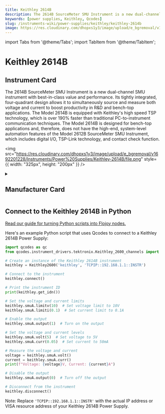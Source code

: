 ```yaml
---
title: Keithley 2614B
description: The 2614B SourceMeter SMU Instrument is a new dual-channel SMU instrument with best-in-class value and performance. Its tightly integrated, four-quadrant design allows it to simultaneously source and measure both voltage and current to boost productivity in R&D and bench-top applications. The Model 2614B is equipped with Keithley's high speed TSP technology, which is over 190% faster than traditional PC-to-instrument communication techniques. The Model 2614B is designed for bench-top applications and, therefore, does not have the high-end, system-level automation features of the Model 2612B SourceMeter SMU Instrument, which includes digital I/O, TSP-Link technology, and contact check function.
keywords: [power supplies, Keithley, Qcodes]
slug: /instruments-wiki/power-supplies/keithley/keithley-2614b
image: https://res.cloudinary.com/dhopxs1y3/image/upload/e_bgremoval/v1692201228/Instruments/Power%20Supplies/Keithley-2614B/file.png
---
```


import Tabs from '@theme/Tabs';
import TabItem from '@theme/TabItem';

# Keithley 2614B

## Instrument Card

<div className="flex">

<div>

The 2614B SourceMeter SMU Instrument is a new dual-channel SMU instrument with best-in-class value and performance. Its tightly integrated, four-quadrant design allows it to simultaneously source and measure both voltage and current to boost productivity in R&D and bench-top applications. The Model 2614B is equipped with Keithley's high speed TSP technology, which is over 190% faster than traditional PC-to-instrument communication techniques. The Model 2614B is designed for bench-top applications and, therefore, does not have the high-end, system-level automation features of the Model 2612B SourceMeter SMU Instrument, which includes digital I/O, TSP-Link technology, and contact check function.

</div>

<img src="https://res.cloudinary.com/dhopxs1y3/image/upload/e_bgremoval/v1692201228/Instruments/Power%20Supplies/Keithley-2614B/file.png" style={{ width: "325px", height: "200px" }} />

</div>

<details>
<summary><h2>Manufacturer Card</h2></summary>

<img src="https://res.cloudinary.com/dhopxs1y3/image/upload/v1692126010/Instruments/Vendor%20Logos/Keithley.png" style={{ width: "100%", objectFit: "cover" }} />

Keithley Instruments is a measurement and instrument company headquartered in Solon, Ohio, that develops, manufactures, markets, and sells data acquisition products, as well as complete systems for high-volume production and assembly testing. <a href="https://www.tek.com/en">Website</a>.

<ul>
  <li>Headquarters: Cleveland, Ohio, United States</li>
  <li>Yearly Revenue (millions, USD): 110.6</li>
</ul>
</details>

## Connect to the Keithley 2614B in Python

[Read our guide for turning Python scripts into Flojoy nodes.](https://docs.flojoy.ai/custom-nodes/creating-custom-node/)


<Tabs>
<TabItem value="Qcodes" label="Qcodes">

Here's an example Python script that uses Qcodes to connect to a Keithley 2614B Power Supply:

```python
import qcodes as qc
from qcodes.instrument_drivers.tektronix.Keithley_2600_channels import Keithley2600

# Create an instance of the Keithley 2614B instrument
keithley = Keithley2600('keithley', 'TCPIP::192.168.1.1::INSTR')

# Connect to the instrument
keithley.connect()

# Print the instrument ID
print(keithley.get_idn())

# Set the voltage and current limits
keithley.smuA.limitv(10)  # Set voltage limit to 10V
keithley.smuA.limiti(0.1)  # Set current limit to 0.1A

# Enable the output
keithley.smuA.output(1)  # Turn on the output

# Set the voltage and current levels
keithley.smuA.volt(5)  # Set voltage to 5V
keithley.smuA.curr(0.05)  # Set current to 50mA

# Measure the voltage and current
voltage = keithley.smuA.volt()
current = keithley.smuA.curr()
print(f"Voltage: {voltage}V, Current: {current}A")

# Disable the output
keithley.smuA.output(0)  # Turn off the output

# Disconnect from the instrument
keithley.disconnect()
```

Note: Replace `'TCPIP::192.168.1.1::INSTR'` with the actual IP address or VISA resource address of your Keithley 2614B Power Supply.

</TabItem>
</Tabs>